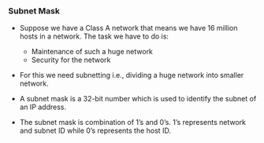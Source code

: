 <h3> Subnet Mask </h3>

- Suppose we have a Class A network that means we have 16 million hosts in a network. The task we have to do is:
    - Maintenance of such a huge network
    - Security for the network

- For this we need subnetting i.e., dividing a huge network into smaller network.
- A subnet mask is a 32-bit number which is used to identify the subnet of an IP address. 
- The subnet mask is combination of 1’s and 0’s. 1’s represents network and subnet ID while 0’s represents the host ID.